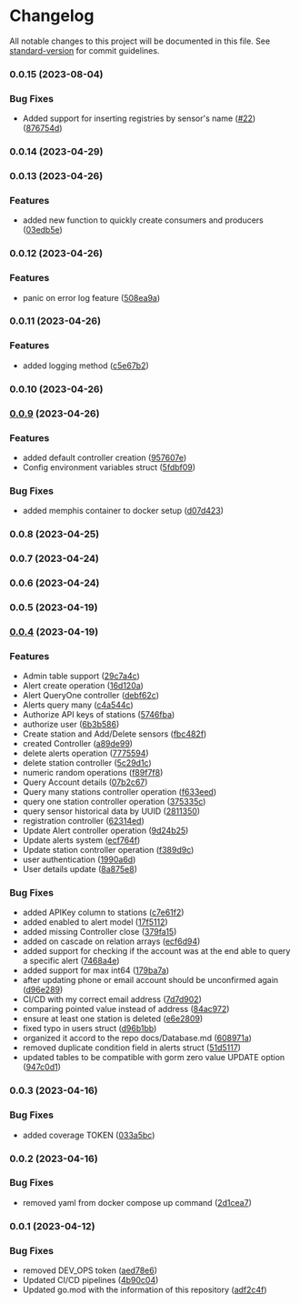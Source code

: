 # Changelog

All notable changes to this project will be documented in this file. See [standard-version](https://github.com/conventional-changelog/standard-version) for commit guidelines.

### 0.0.15 (2023-08-04)


### Bug Fixes

* Added support for inserting registries by sensor's name ([#22](https://github.com/hidromatologia-v2/models/issues/22)) ([876754d](https://github.com/hidromatologia-v2/models/commit/876754df1d7b97106ed9771a897a35d906621635))

### 0.0.14 (2023-04-29)

### 0.0.13 (2023-04-26)


### Features

* added new function to quickly create consumers and producers ([03edb5e](https://github.com/hidromatologia-v2/models/commit/03edb5ea23ddecde9432653265795a7689ceacfe))

### 0.0.12 (2023-04-26)


### Features

* panic on error log feature ([508ea9a](https://github.com/hidromatologia-v2/models/commit/508ea9a604901215a16705095d8941be5620428a))

### 0.0.11 (2023-04-26)


### Features

* added logging method ([c5e67b2](https://github.com/hidromatologia-v2/models/commit/c5e67b2e1065803ced7e9bea794f09e9970a6389))

### 0.0.10 (2023-04-26)

### [0.0.9](https://github.com/hidromatologia-v2/models/compare/v0.0.8...v0.0.9) (2023-04-26)


### Features

* added default controller creation ([957607e](https://github.com/hidromatologia-v2/models/commit/957607efc954584f9af5097c213d65d065c83148))
* Config environment variables struct ([5fdbf09](https://github.com/hidromatologia-v2/models/commit/5fdbf09d671442f5997f941be886cc23b95c40c7))


### Bug Fixes

* added memphis container to docker setup ([d07d423](https://github.com/hidromatologia-v2/models/commit/d07d423374c23d481541047b12fb95e14f625780))

### 0.0.8 (2023-04-25)

### 0.0.7 (2023-04-24)

### 0.0.6 (2023-04-24)

### 0.0.5 (2023-04-19)

### [0.0.4](https://github.com/hidromatologia-v2/models/compare/v0.0.3...v0.0.4) (2023-04-19)


### Features

* Admin table support ([29c7a4c](https://github.com/hidromatologia-v2/models/commit/29c7a4cc35e75260e5a20b1b4ed52b02c697342c))
* Alert create operation ([16d120a](https://github.com/hidromatologia-v2/models/commit/16d120a26986775b0f90b1426347bb5a49979a88))
* Alert QueryOne controller ([debf62c](https://github.com/hidromatologia-v2/models/commit/debf62c56a5b1bcbb456029f1b4a225c700c5cfe))
* Alerts query many ([c4a544c](https://github.com/hidromatologia-v2/models/commit/c4a544cc123dcce97832e93a3cc28c3835b73c46))
* Authorize API keys of stations ([5746fba](https://github.com/hidromatologia-v2/models/commit/5746fba86fc23f1f66bd240c1d2f2187053d2100))
* authorize user ([6b3b586](https://github.com/hidromatologia-v2/models/commit/6b3b58675b687e67976c1938ef8aecd93c2b2773))
* Create station and Add/Delete sensors ([fbc482f](https://github.com/hidromatologia-v2/models/commit/fbc482f607438dc3a847406714a81dad7230589a))
* created Controller ([a89de99](https://github.com/hidromatologia-v2/models/commit/a89de9927c9ced7e3a8f40f65bdda8d416e30e05))
* delete alerts operation ([7775594](https://github.com/hidromatologia-v2/models/commit/7775594bd598fd1643e18c8f9c85355417539dee))
* delete station controller ([5c29d1c](https://github.com/hidromatologia-v2/models/commit/5c29d1c4fb713d249046505d207b96921c49fbbf))
* numeric random operations ([f89f7f8](https://github.com/hidromatologia-v2/models/commit/f89f7f8ef91043b887d02ae14c9af4150cc64711))
* Query Account details ([07b2c67](https://github.com/hidromatologia-v2/models/commit/07b2c673247ffa0430b24c12efc63c8438c6fb09))
* Query many stations controller operation ([f633eed](https://github.com/hidromatologia-v2/models/commit/f633eedfdfc86fd7632044557ebc117760f4ecca))
* query one station controller operation ([375335c](https://github.com/hidromatologia-v2/models/commit/375335c9e9f6cf60571e413892fdbd635b846dc0))
* query sensor historical data by UUID ([2811350](https://github.com/hidromatologia-v2/models/commit/28113506a48218fa1da7c19e98eecc3d3b8bf48f))
* registration controller ([62314ed](https://github.com/hidromatologia-v2/models/commit/62314ed7b0fd06e4832247f30f0752f6be415f29))
* Update Alert controller operation ([9d24b25](https://github.com/hidromatologia-v2/models/commit/9d24b254320c9bbadbc4d76c78b252c70f63cd16))
* Update alerts system ([ecf764f](https://github.com/hidromatologia-v2/models/commit/ecf764f54aba956600ae1c6cb907f61a1bec6908))
* Update station controller operation ([f389d9c](https://github.com/hidromatologia-v2/models/commit/f389d9c69e6ca9f251d7759e78ebdf6da3dca4ab))
* user authentication ([1990a6d](https://github.com/hidromatologia-v2/models/commit/1990a6d04281efe7c725df2d2e46fa34b7f04d04))
* User details update ([8a875e8](https://github.com/hidromatologia-v2/models/commit/8a875e8de5a74fca5e2a5a4d33d734f5ff426dbb))


### Bug Fixes

* added APIKey column to stations ([c7e61f2](https://github.com/hidromatologia-v2/models/commit/c7e61f2da1e0c48edc450db9cb128d622c174664))
* added enabled to alert model ([17f5112](https://github.com/hidromatologia-v2/models/commit/17f5112a5bbacd14a47c43c3d13e01d5c10be768))
* added missing Controller close ([379fa15](https://github.com/hidromatologia-v2/models/commit/379fa152eb85f4e748f30ea0123ad8945a21e3a4))
* added on cascade on relation arrays ([ecf6d94](https://github.com/hidromatologia-v2/models/commit/ecf6d94e2a0a1f64d4d9f89bb32d7c1d6bd1760d))
* added support for checking if the account was at the end able to query a specific alert ([7468a4e](https://github.com/hidromatologia-v2/models/commit/7468a4e87c8ef8b1055799ec50fc6f5bc0790e66))
* added support for max int64 ([179ba7a](https://github.com/hidromatologia-v2/models/commit/179ba7a5e78a41bffa345e8b28714ee357e2acb1))
* after updating phone or email account should be unconfirmed again ([d96e289](https://github.com/hidromatologia-v2/models/commit/d96e2890bd11affd40900255bcdeded2e539adb4))
* CI/CD with my correct email address ([7d7d902](https://github.com/hidromatologia-v2/models/commit/7d7d90284ea38f72c012e6752b29fc9f4d85a8d8))
* comparing pointed value instead of address ([84ac972](https://github.com/hidromatologia-v2/models/commit/84ac9728982594616141d5213f228bca06f7d30c))
* ensure at least one station is deleted ([e6e2809](https://github.com/hidromatologia-v2/models/commit/e6e280941c720c6c245767184a00e35db185ae4f))
* fixed typo in users struct ([d96b1bb](https://github.com/hidromatologia-v2/models/commit/d96b1bb47603f33e2c401e68eacdeabfb08cacef))
* organized it accord to the repo docs/Database.md ([608971a](https://github.com/hidromatologia-v2/models/commit/608971a1be8d370592fdd8d2dd0f53757e7e720c))
* removed duplicate condition field in alerts struct ([51d5117](https://github.com/hidromatologia-v2/models/commit/51d51178e89ffa7d437b3dafc7faeab8f6c51792))
* updated tables to be compatible with gorm zero value UPDATE option ([947c0d1](https://github.com/hidromatologia-v2/models/commit/947c0d1631fb217e1b8076569ec39c05ac31ed95))

### 0.0.3 (2023-04-16)


### Bug Fixes

* added coverage TOKEN ([033a5bc](https://github.com/hidromatologia-v2/models/commit/033a5bc86018d1c9739b72fac32a3d2ebfa9c41a))

### 0.0.2 (2023-04-16)


### Bug Fixes

* removed yaml from docker compose up command ([2d1cea7](https://github.com/hidromatologia-v2/models/commit/2d1cea7e07c274cd31e42641b5e775d4ebf4463c))

### 0.0.1 (2023-04-12)


### Bug Fixes

* removed DEV_OPS token ([aed78e6](https://github.com/hidromatologia-v2/models/commit/aed78e65924676a50506cb307f37d86c328932ff))
* Updated CI/CD pipelines ([4b90c04](https://github.com/hidromatologia-v2/models/commit/4b90c04e91cc686635c8a7d5d6b86dbfdea17f40))
* Updated go.mod with the information of this repository ([adf2c4f](https://github.com/hidromatologia-v2/models/commit/adf2c4fcd3a645413b0e5290f7ac1caa41eb1d45))
